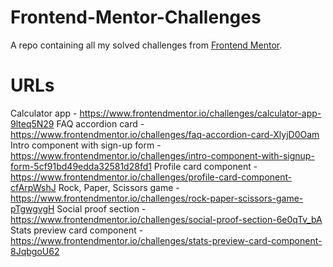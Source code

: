 # Frontend-Mentor-Challenges
A repo containing all my solved challenges from [Frontend Mentor](www.frontendmentor.io).

# URLs

Calculator app - https://www.frontendmentor.io/challenges/calculator-app-9lteq5N29
FAQ accordion card - https://www.frontendmentor.io/challenges/faq-accordion-card-XlyjD0Oam
Intro component with sign-up form - https://www.frontendmentor.io/challenges/intro-component-with-signup-form-5cf91bd49edda32581d28fd1
Profile card component - https://www.frontendmentor.io/challenges/profile-card-component-cfArpWshJ
Rock, Paper, Scissors game - https://www.frontendmentor.io/challenges/rock-paper-scissors-game-pTgwgvgH
Social proof section - https://www.frontendmentor.io/challenges/social-proof-section-6e0qTv_bA
Stats preview card component - https://www.frontendmentor.io/challenges/stats-preview-card-component-8JqbgoU62